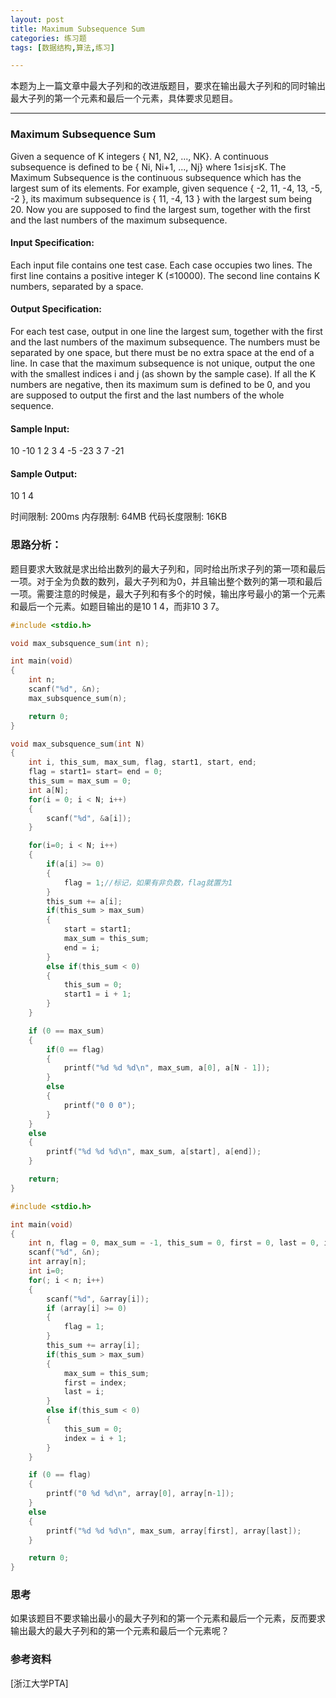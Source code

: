 ```yaml
---
layout: post
title: Maximum Subsequence Sum
categories: 练习题
tags: [数据结构,算法,练习]

---
```


本题为上一篇文章中最大子列和的改进版题目，要求在输出最大子列和的同时输出最大子列的第一个元素和最后一个元素，具体要求见题目。

***

### Maximum Subsequence Sum
Given a sequence of K integers { N​1, N​2, ..., N​K}. A continuous subsequence is defined to be { N​i, Ni+1, ..., N​j} where 1≤i≤j≤K. The Maximum Subsequence is the continuous subsequence which has the largest sum of its elements. For example, given sequence { -2, 11, -4, 13, -5, -2 }, its maximum subsequence is { 11, -4, 13 } with the largest sum being 20.
Now you are supposed to find the largest sum, together with the first and the last numbers of the maximum subsequence.

#### Input Specification:

Each input file contains one test case. Each case occupies two lines. The first line contains a positive integer K (≤10000). The second line contains K numbers, separated by a space.

#### Output Specification:

For each test case, output in one line the largest sum, together with the first and the last numbers of the maximum subsequence. The numbers must be separated by one space, but there must be no extra space at the end of a line. In case that the maximum subsequence is not unique, output the one with the smallest indices i and j (as shown by the sample case). If all the K numbers are negative, then its maximum sum is defined to be 0, and you are supposed to output the first and the last numbers of the whole sequence.

#### Sample Input:

10
-10 1 2 3 4 -5 -23 3 7 -21

#### Sample Output:

10 1 4

时间限制: 200ms
内存限制: 64MB
代码长度限制: 16KB


### 思路分析：

题目要求大致就是求出给出数列的最大子列和，同时给出所求子列的第一项和最后一项。对于全为负数的数列，最大子列和为0，并且输出整个数列的第一项和最后一项。需要注意的时候是，最大子列和有多个的时候，输出序号最小的第一个元素和最后一个元素。如题目输出的是10 1 4，而非10 3 7。

```c
#include <stdio.h>

void max_subsquence_sum(int n);

int main(void)
{
    int n;
    scanf("%d", &n);
    max_subsquence_sum(n);

    return 0;
}

void max_subsquence_sum(int N)
{
    int i, this_sum, max_sum, flag, start1, start, end;
    flag = start1= start= end = 0;
    this_sum = max_sum = 0;
    int a[N];
    for(i = 0; i < N; i++)
    {
        scanf("%d", &a[i]);
    }

    for(i=0; i < N; i++)
    {
        if(a[i] >= 0)
        {
            flag = 1;//标记，如果有非负数，flag就置为1
        }
        this_sum += a[i];
        if(this_sum > max_sum)
        {
            start = start1;
            max_sum = this_sum;
            end = i;
        }
        else if(this_sum < 0)
        {
            this_sum = 0;
            start1 = i + 1;
        }
    }

    if (0 == max_sum)
    {
        if(0 == flag)
        {
            printf("%d %d %d\n", max_sum, a[0], a[N - 1]);
        }
        else
        {
            printf("0 0 0");
        }
    }
    else
    {
        printf("%d %d %d\n", max_sum, a[start], a[end]);
    }

    return;
}

```

```c
#include <stdio.h>

int main(void)
{
    int n, flag = 0, max_sum = -1, this_sum = 0, first = 0, last = 0, index = 0;
    scanf("%d", &n);
    int array[n];
    int i=0;
    for(; i < n; i++)
    {
        scanf("%d", &array[i]);
        if (array[i] >= 0)
        {
            flag = 1;
        }
        this_sum += array[i];
        if(this_sum > max_sum)
        {
            max_sum = this_sum;
            first = index;
            last = i;
        }
        else if(this_sum < 0)
        {
            this_sum = 0;
            index = i + 1;
        }
    }

    if (0 == flag)
    {
        printf("0 %d %d\n", array[0], array[n-1]);
    }
    else
    {
        printf("%d %d %d\n", max_sum, array[first], array[last]);
    }

    return 0;
}

```

### 思考
如果该题目不要求输出最小的最大子列和的第一个元素和最后一个元素，反而要求输出最大的最大子列和的第一个元素和最后一个元素呢？


### 参考资料

[浙江大学PTA]
